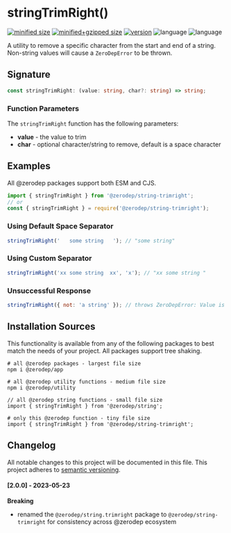 # stringTrimRight()

[![minified size](https://img.shields.io/bundlephobia/min/@zerodep/string-trimright?style=flat-square&color=blue)](https://bundlephobia.com/package/@zerodep/string-trimright)
[![minified+gzipped size](https://img.shields.io/bundlephobia/minzip/@zerodep/string-trimright?style=flat-square&color=blue)](https://bundlephobia.com/package/@zerodep/string-trimright)
[![version](https://img.shields.io/npm/v/@zerodep/string-trimright?style=flat-square&color=blue)](https://www.npmjs.com/package/@zerodep/string-trimright)
![language](https://img.shields.io/github/languages/top/cdepage/zerodep?style=flat-square)
![language](https://img.shields.io/badge/types-included-blue?style=flat-square)

A utility to remove a specific character from the start and end of a string. Non-string values will cause a `ZeroDepError` to be thrown.

## Signature

```typescript
const stringTrimRight: (value: string, char?: string) => string;
```

### Function Parameters

The `stringTrimRight` function has the following parameters:

- **value** - the value to trim
- **char** - optional character/string to remove, default is a space character

## Examples

All @zerodep packages support both ESM and CJS.

```javascript
import { stringTrimRight } from '@zerodep/string-trimright';
// or
const { stringTrimRight } = require('@zerodep/string-trimright');
```

### Using Default Space Separator

```javascript
stringTrimRight('   some string   '); // "some string"
```

### Using Custom Separator

```javascript
stringTrimRight('xx some string  xx', 'x'); // "xx some string "
```

### Unsuccessful Response

```javascript
stringTrimRight({ not: 'a string' }); // throws ZeroDepError: Value is not a string
```

## Installation Sources

This functionality is available from any of the following packages to best match the needs of your project. All packages support tree shaking.

```shell
# all @zerodep packages - largest file size
npm i @zerodep/app

# all @zerodep utility functions - medium file size
npm i @zerodep/utility

// all @zerodep string functions - small file size
import { stringTrimRight } from '@zerodep/string';

# only this @zerodep function - tiny file size
import { stringTrimRight } from '@zerodep/string-trimright';
```

## Changelog

All notable changes to this project will be documented in this file. This project adheres to [semantic versioning](https://semver.org/spec/v2.0.0.html).

#### [2.0.0] - 2023-05-23

**Breaking**

- renamed the `@zerodep/string.trimright` package to `@zerodep/string-trimright` for consistency across @zerodep ecosystem
